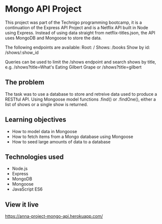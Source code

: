 # Mongo API Project
This project was part of the Technigo programming bootcamp, it is a continuation of the Express API Project and is a Netflix API built in Node using Express. Instead of using data straight from netflix-titles.json, the API uses MongoDB and Mongoose to store the data.

The following endpoints are available:
Root: /
Shows: /books
Show by id: /shows/:show_id

Queries can be used to limit the /shows endpoint and search shows by title, e.g. /shows?title=What's Eating Gilbert Grape or /shows?title=gilbert

## The problem
The task was to use a database to store and retreive data used to produce a RESTful API. Using Mongoose model functions .find() or .findOne(), either a list of shows or a single show is returned.

## Learning objectives
- How to model data in Mongoose
- How to fetch items from a Mongo database using Mongoose
- How to seed large amounts of data to a database

## Technologies used
- Node.js
- Express
- MongoDB
- Mongoose
- JavaScript ES6

## View it live
https://anna-project-mongo-api.herokuapp.com/ 
